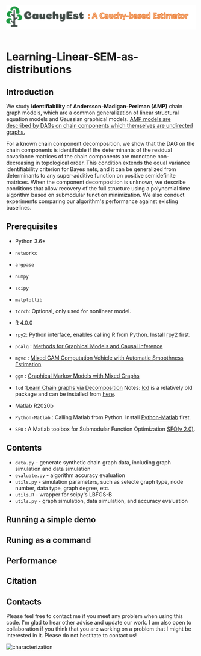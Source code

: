 
<img align="left" src="docs/images/Cauchy_est_logo.png"> &nbsp; &nbsp;

   

# Learning-Linear-SEM-as-distributions



## Introduction
We study **identifiability** of **Andersson-Madigan-Perlman (AMP)** chain graph models, which are a common generalization of linear structural equation models and Gaussian graphical models. <u>AMP models are described by DAGs on chain components which themselves are undirected graphs.</u> 

For a known chain component decomposition, we show that the DAG on the chain components is identifiable if the determinants of the residual covariance matrices of the chain components are monotone non-decreasing in topological order. This condition extends the equal variance identifiability criterion for Bayes nets, and it can be generalized from determinants to any super-additive function on positive semidefinite matrices. When the component decomposition is  unknown, we describe conditions that allow recovery of the full structure using a polynomial time algorithm based on submodular function minimization. We also conduct experiments comparing our algorithm's performance against existing baselines.                                       

                                                            
## Prerequisites
- Python 3.6+
- `networkx`
- `argpase`
- `numpy`
- `scipy`
- `matplotlib`
- `torch`: Optional, only used for nonlinear model.

- R 4.0.0
- `rpy2`: Python interface, enables calling R from Python. Install [rpy2](https://pypi.org/project/rpy2/) first.
- `pcalg` : [Methods for Graphical Models and Causal Inference](https://cran.r-project.org/web/packages/pcalg/index.html)
- `mgvc` : [Mixed GAM Computation Vehicle with Automatic Smoothness Estimation](https://cran.r-project.org/web/packages/mgcv/index.html)
- `ggm` : [Graphical Markov Models with Mixed Graphs](https://cran.r-project.org/web/packages/ggm/index.html)
- `lcd` :[Learn Chain graphs via Decomposition](http://www2.uaem.mx/r-mirror/web/packages/lcd/index.html)
Notes: [lcd](http://www2.uaem.mx/r-mirror/web/packages/lcd/index.html) is a relatively old package and can be installed from [here](http://www2.uaem.mx/r-mirror/src/contrib/lcd_0.7-3.tar.gz).
  

- Matlab R2020b
- `Python-Matlab` : Calling Matlab from Python. Install [Python-Matlab](https://www.mathworks.com/help/matlab/matlab-engine-for-python.html) first.
- `SFO` : A Matlab toolbox for Submodular Function Optimization [SFO(v 2.0)](https://www.mathworks.com/matlabcentral/fileexchange/20504-submodular-function-optimization).


## Contents

- `data.py` - generate synthetic chain graph data, including graph simulation and data simulation
- `evaluate.py` - algorithm accuracy evaluation 
- `utils.py` - simulation parameters, such as selecte graph type, node number, data type, graph degree, etc.  
- `utils.R` - wrapper for scipy's LBFGS-B
- `utils.py` - graph simulation, data simulation, and accuracy evaluation 


## Running a simple demo


## Runing as a command

## Performance

## Citation

## Contacts

Please feel free to contact me if you meet any problem when using this code. I'm glad to hear other advise and update our work. 
I am also open to collaboration if you think that you are working on a problem that I might be interested in it.
Please do not hestitate to contact us!

<img width="460" alt="characterization" src="/docs/images/Identifiability.png"/>    

